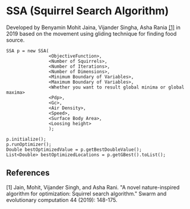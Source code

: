 # SSA (Squirrel Search Algorithm)

Developed by Benyamin Mohit Jaina, Vijander Singha, Asha Rania  [[1]](#1) in 2019 based on the movement using gliding technique for finding food source.

```
SSA p = new SSA(
                <ObjectiveFunction>,
                <Number of Squirrels>,
                <Number of Iterations>,
                <Number of Dimensions>,
                <Minimum Boundary of Variables>,
                <Maximum Boundary of Variables>,
                <Whether you want to result global minima or global maxima>
                <Pdp>,
                <Gc>,
                <Air Density>,
                <Speed>,
                <Surface Body Area>,
                <Loosing height>
                );

p.initialize();
p.runOptimizer();
Double bestOptimizedValue = p.getBestDoubleValue();
List<Double> bestOptimizedLocations = p.getGBest().toList();
```

## References
<a id="1">[1]</a> Jain, Mohit, Vijander Singh, and Asha Rani. "A novel nature-inspired algorithm for optimization: Squirrel search algorithm." Swarm and evolutionary computation 44 (2019): 148-175.
